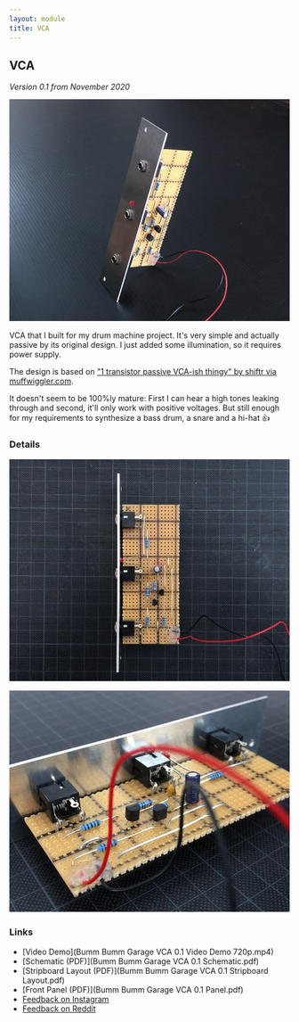 ```yaml
---
layout: module
title: VCA
---
```


## VCA

*Version 0.1 from November 2020*

![](126015022_380369819866411_1883062082916193714_n.jpg)

VCA that I built for my drum machine project. It's very simple and actually passive by its original design. I just added some illumination, so it requires power supply. 

The design is based on ["1 transistor passive VCA-ish thingy" by shiftr via muffwiggler.com](https://www.muffwiggler.com/forum/viewtopic.php?p=2346401&sid=5fdd862b174f20972d7108f0cdba0f51#p2346401).

It doesn't seem to be 100%ly mature: First I can hear a high tones leaking through and second, it'll only work with positive voltages. But still enough for my requirements to synthesize a bass drum, a snare and a hi-hat 👍

### Details

![](125916722_300842084376449_2966324182874722307_n.jpg)

![](125869761_188013636137073_7108964133626207951_n.jpg)

### Links

* [Video Demo](Bumm Bumm Garage VCA 0.1 Video Demo 720p.mp4)
* [Schematic (PDF)](Bumm Bumm Garage VCA 0.1 Schematic.pdf)
* [Stripboard Layout (PDF)](Bumm Bumm Garage VCA 0.1 Stripboard Layout.pdf)
* [Front Panel (PDF)](Bumm Bumm Garage VCA 0.1 Panel.pdf)
* [Feedback on Instagram](https://www.instagram.com/p/CHutyvEh7nR/)
* [Feedback on Reddit](https://www.reddit.com/r/synthdiy/comments/jwe0gb/very_simple_vca/)

